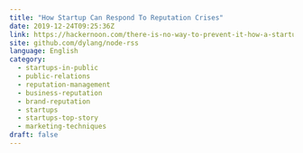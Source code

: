 ```yaml
---
title: "How Startup Can Respond To Reputation Crises"
date: 2019-12-24T09:25:36Z
link: https://hackernoon.com/there-is-no-way-to-prevent-it-how-a-startup-can-respond-to-reputation-crises-7mr32mz?source=rss&utm_medium=RSS&utm_source=news.12bit.vn
site: github.com/dylang/node-rss
language: English
category:
  - startups-in-public
  - public-relations
  - reputation-management
  - business-reputation
  - brand-reputation
  - startups
  - startups-top-story
  - marketing-techniques
draft: false
---
```

